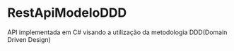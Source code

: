 # RestApiModeloDDD
API implementada em C# visando a utilização da metodologia DDD(Domain Driven Design)
